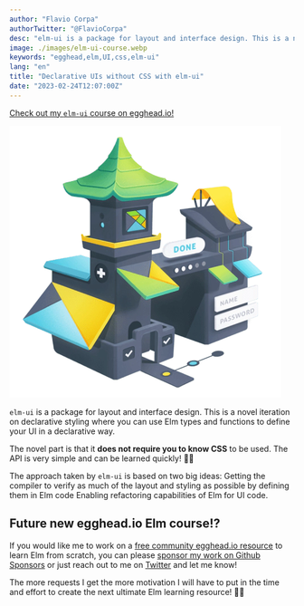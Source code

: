 ```yaml
---
author: "Flavio Corpa"
authorTwitter: "@FlavioCorpa"
desc: "elm-ui is a package for layout and interface design. This is a novel iteration on declarative styling where you can use Elm types and functions to define your UI in a declarative way."
image: ./images/elm-ui-course.webp
keywords: "egghead,elm,UI,css,elm-ui"
lang: "en"
title: "Declarative UIs without CSS with elm-ui"
date: "2023-02-24T12:07:00Z"
---
```


[Check out my `elm-ui` course on egghead.io!](https://egghead.io/courses/declarative-uis-without-css-with-elm-ui-93bd?af=e68v38)

[![course-img](./images/elm-ui-course.webp)](<(https://egghead.io/courses/declarative-uis-without-css-with-elm-ui-93bd?af=e68v38)>)

`elm-ui` is a package for layout and interface design. This is a novel iteration on declarative styling where you can use Elm types and functions to define your UI in a declarative way.

The novel part is that it **does not require you to know CSS** to be used. The API is very simple and can be learned quickly! 💅🏻

The approach taken by `elm-ui` is based on two big ideas: Getting the compiler to verify as much of the layout and styling as possible by defining them in Elm code Enabling refactoring capabilities of Elm for UI code.

## Future new egghead.io Elm course!?

If you would like me to work on a [free community egghead.io resource](https://egghead.io/q?access_state=free) to learn Elm from scratch, you can please [sponsor my work on Github Sponsors](https://github.com/sponsors/kutyel/) or just reach out to me on [Twitter](https://twitter.com/FlavioCorpa) and let me know!

The more requests I get the more motivation I will have to put in the time and effort to create the next ultimate Elm learning resource! 🙌🏻
